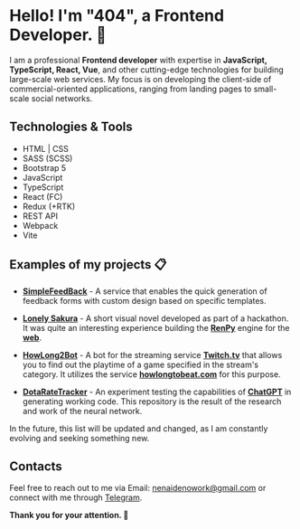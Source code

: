 # Hello! I'm "404", a Frontend Developer. 🤝

I am a professional **Frontend developer** with expertise in **JavaScript, TypeScript, React, Vue**, and other cutting-edge technologies for building large-scale web services. My focus is on developing the client-side of commercial-oriented applications, ranging from landing pages to small-scale social networks.

## Technologies & Tools
- HTML | CSS
- SASS (SCSS)
- Bootstrap 5
- JavaScript
- TypeScript
- React (FC)
- Redux (+RTK)
- REST API
- Webpack
- Vite

## Examples of my projects 📋

- [**SimpleFeedBack**](https://github.com/nenaideno/SimpleFeedBack) - A service that enables the quick generation of feedback forms with custom design based on specific templates.

- [**Lonely Sakura**](https://github.com/nenaideno/Sakura-novel) - A short visual novel developed as part of a hackathon. It was quite an interesting experience building the [**RenPy**](https://www.renpy.org/) engine for the [**web**](https://www.renpy.org/doc/html/web.html).

- [**HowLong2Bot**](https://github.com/nenaideno/HowLong2Bot) - A bot for the streaming service [**Twitch.tv**](https://www.twitch.tv/) that allows you to find out the playtime of a game specified in the stream's category. It utilizes the service [**howlongtobeat.com**](https://howlongtobeat.com/) for this purpose.

- [**DotaRateTracker**](https://github.com/nenaideno/DotaRateTracker) - An experiment testing the capabilities of [**ChatGPT**](https://chat.openai.com/) in generating working code. This repository is the result of the research and work of the neural network.

In the future, this list will be updated and changed, as I am constantly evolving and seeking something new.

## Contacts

Feel free to reach out to me via Email: nenaidenowork@gmail.com or connect with me through [Telegram](https://t.me/nenaideno404).

**Thank you for your attention. 🙏**

